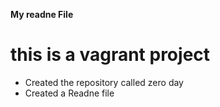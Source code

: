 **My readne File**
# this is a vagrant project
* Created the repository called zero day
* Created a Readne file
